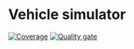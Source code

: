 # Vehicle simulator
[![Coverage](https://sonarcloud.io/api/project_badges/measure?project=siberalt_labs_VTS&metric=coverage)](https://sonarcloud.io/dashboard?id=siberalt_labs_VTS)
[![Quality gate](https://sonarcloud.io/api/project_badges/quality_gate?project=siberalt_labs_VTS)](https://sonarcloud.io/dashboard?id=siberalt_labs_VTS)
